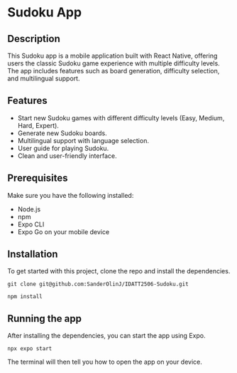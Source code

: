 # Sudoku App

## Description

This Sudoku app is a mobile application built with React Native, offering users the classic Sudoku game experience with multiple difficulty levels.
The app includes features such as board generation, difficulty selection, and multilingual support.

## Features

- Start new Sudoku games with different difficulty levels (Easy, Medium, Hard, Expert).
- Generate new Sudoku boards.
- Multilingual support with language selection.
- User guide for playing Sudoku.
- Clean and user-friendly interface.

## Prerequisites

Make sure you have the following installed:

- Node.js
- npm
- Expo CLI
- Expo Go on your mobile device

## Installation

To get started with this project, clone the repo and install the dependencies.

```git clone git@github.com:SanderOlinJ/IDATT2506-Sudoku.git```

```npm install```

## Running the app

After installing the dependencies, you can start the app using Expo.

```npx expo start```

The terminal will then tell you how to open the app on your device.
